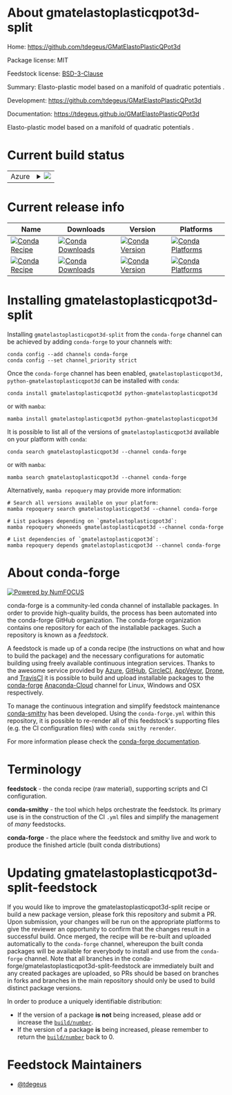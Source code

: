 About gmatelastoplasticqpot3d-split
===================================

Home: https://github.com/tdegeus/GMatElastoPlasticQPot3d

Package license: MIT

Feedstock license: [BSD-3-Clause](https://github.com/conda-forge/gmatelastoplasticqpot3d-feedstock/blob/main/LICENSE.txt)

Summary: Elasto-plastic model based on a manifold of quadratic potentials .

Development: https://github.com/tdegeus/GMatElastoPlasticQPot3d

Documentation: https://tdegeus.github.io/GMatElastoPlasticQPot3d

Elasto-plastic model based on a manifold of quadratic potentials .

Current build status
====================


<table>
    
  <tr>
    <td>Azure</td>
    <td>
      <details>
        <summary>
          <a href="https://dev.azure.com/conda-forge/feedstock-builds/_build/latest?definitionId=8603&branchName=main">
            <img src="https://dev.azure.com/conda-forge/feedstock-builds/_apis/build/status/gmatelastoplasticqpot3d-feedstock?branchName=main">
          </a>
        </summary>
        <table>
          <thead><tr><th>Variant</th><th>Status</th></tr></thead>
          <tbody><tr>
              <td>linux_64</td>
              <td>
                <a href="https://dev.azure.com/conda-forge/feedstock-builds/_build/latest?definitionId=8603&branchName=main">
                  <img src="https://dev.azure.com/conda-forge/feedstock-builds/_apis/build/status/gmatelastoplasticqpot3d-feedstock?branchName=main&jobName=linux&configuration=linux_64_" alt="variant">
                </a>
              </td>
            </tr><tr>
              <td>osx_64</td>
              <td>
                <a href="https://dev.azure.com/conda-forge/feedstock-builds/_build/latest?definitionId=8603&branchName=main">
                  <img src="https://dev.azure.com/conda-forge/feedstock-builds/_apis/build/status/gmatelastoplasticqpot3d-feedstock?branchName=main&jobName=osx&configuration=osx_64_" alt="variant">
                </a>
              </td>
            </tr><tr>
              <td>win_64</td>
              <td>
                <a href="https://dev.azure.com/conda-forge/feedstock-builds/_build/latest?definitionId=8603&branchName=main">
                  <img src="https://dev.azure.com/conda-forge/feedstock-builds/_apis/build/status/gmatelastoplasticqpot3d-feedstock?branchName=main&jobName=win&configuration=win_64_" alt="variant">
                </a>
              </td>
            </tr>
          </tbody>
        </table>
      </details>
    </td>
  </tr>
</table>

Current release info
====================

| Name | Downloads | Version | Platforms |
| --- | --- | --- | --- |
| [![Conda Recipe](https://img.shields.io/badge/recipe-gmatelastoplasticqpot3d-green.svg)](https://anaconda.org/conda-forge/gmatelastoplasticqpot3d) | [![Conda Downloads](https://img.shields.io/conda/dn/conda-forge/gmatelastoplasticqpot3d.svg)](https://anaconda.org/conda-forge/gmatelastoplasticqpot3d) | [![Conda Version](https://img.shields.io/conda/vn/conda-forge/gmatelastoplasticqpot3d.svg)](https://anaconda.org/conda-forge/gmatelastoplasticqpot3d) | [![Conda Platforms](https://img.shields.io/conda/pn/conda-forge/gmatelastoplasticqpot3d.svg)](https://anaconda.org/conda-forge/gmatelastoplasticqpot3d) |
| [![Conda Recipe](https://img.shields.io/badge/recipe-python--gmatelastoplasticqpot3d-green.svg)](https://anaconda.org/conda-forge/python-gmatelastoplasticqpot3d) | [![Conda Downloads](https://img.shields.io/conda/dn/conda-forge/python-gmatelastoplasticqpot3d.svg)](https://anaconda.org/conda-forge/python-gmatelastoplasticqpot3d) | [![Conda Version](https://img.shields.io/conda/vn/conda-forge/python-gmatelastoplasticqpot3d.svg)](https://anaconda.org/conda-forge/python-gmatelastoplasticqpot3d) | [![Conda Platforms](https://img.shields.io/conda/pn/conda-forge/python-gmatelastoplasticqpot3d.svg)](https://anaconda.org/conda-forge/python-gmatelastoplasticqpot3d) |

Installing gmatelastoplasticqpot3d-split
========================================

Installing `gmatelastoplasticqpot3d-split` from the `conda-forge` channel can be achieved by adding `conda-forge` to your channels with:

```
conda config --add channels conda-forge
conda config --set channel_priority strict
```

Once the `conda-forge` channel has been enabled, `gmatelastoplasticqpot3d, python-gmatelastoplasticqpot3d` can be installed with `conda`:

```
conda install gmatelastoplasticqpot3d python-gmatelastoplasticqpot3d
```

or with `mamba`:

```
mamba install gmatelastoplasticqpot3d python-gmatelastoplasticqpot3d
```

It is possible to list all of the versions of `gmatelastoplasticqpot3d` available on your platform with `conda`:

```
conda search gmatelastoplasticqpot3d --channel conda-forge
```

or with `mamba`:

```
mamba search gmatelastoplasticqpot3d --channel conda-forge
```

Alternatively, `mamba repoquery` may provide more information:

```
# Search all versions available on your platform:
mamba repoquery search gmatelastoplasticqpot3d --channel conda-forge

# List packages depending on `gmatelastoplasticqpot3d`:
mamba repoquery whoneeds gmatelastoplasticqpot3d --channel conda-forge

# List dependencies of `gmatelastoplasticqpot3d`:
mamba repoquery depends gmatelastoplasticqpot3d --channel conda-forge
```


About conda-forge
=================

[![Powered by
NumFOCUS](https://img.shields.io/badge/powered%20by-NumFOCUS-orange.svg?style=flat&colorA=E1523D&colorB=007D8A)](https://numfocus.org)

conda-forge is a community-led conda channel of installable packages.
In order to provide high-quality builds, the process has been automated into the
conda-forge GitHub organization. The conda-forge organization contains one repository
for each of the installable packages. Such a repository is known as a *feedstock*.

A feedstock is made up of a conda recipe (the instructions on what and how to build
the package) and the necessary configurations for automatic building using freely
available continuous integration services. Thanks to the awesome service provided by
[Azure](https://azure.microsoft.com/en-us/services/devops/), [GitHub](https://github.com/),
[CircleCI](https://circleci.com/), [AppVeyor](https://www.appveyor.com/),
[Drone](https://cloud.drone.io/welcome), and [TravisCI](https://travis-ci.com/)
it is possible to build and upload installable packages to the
[conda-forge](https://anaconda.org/conda-forge) [Anaconda-Cloud](https://anaconda.org/)
channel for Linux, Windows and OSX respectively.

To manage the continuous integration and simplify feedstock maintenance
[conda-smithy](https://github.com/conda-forge/conda-smithy) has been developed.
Using the ``conda-forge.yml`` within this repository, it is possible to re-render all of
this feedstock's supporting files (e.g. the CI configuration files) with ``conda smithy rerender``.

For more information please check the [conda-forge documentation](https://conda-forge.org/docs/).

Terminology
===========

**feedstock** - the conda recipe (raw material), supporting scripts and CI configuration.

**conda-smithy** - the tool which helps orchestrate the feedstock.
                   Its primary use is in the construction of the CI ``.yml`` files
                   and simplify the management of *many* feedstocks.

**conda-forge** - the place where the feedstock and smithy live and work to
                  produce the finished article (built conda distributions)


Updating gmatelastoplasticqpot3d-split-feedstock
================================================

If you would like to improve the gmatelastoplasticqpot3d-split recipe or build a new
package version, please fork this repository and submit a PR. Upon submission,
your changes will be run on the appropriate platforms to give the reviewer an
opportunity to confirm that the changes result in a successful build. Once
merged, the recipe will be re-built and uploaded automatically to the
`conda-forge` channel, whereupon the built conda packages will be available for
everybody to install and use from the `conda-forge` channel.
Note that all branches in the conda-forge/gmatelastoplasticqpot3d-split-feedstock are
immediately built and any created packages are uploaded, so PRs should be based
on branches in forks and branches in the main repository should only be used to
build distinct package versions.

In order to produce a uniquely identifiable distribution:
 * If the version of a package **is not** being increased, please add or increase
   the [``build/number``](https://docs.conda.io/projects/conda-build/en/latest/resources/define-metadata.html#build-number-and-string).
 * If the version of a package **is** being increased, please remember to return
   the [``build/number``](https://docs.conda.io/projects/conda-build/en/latest/resources/define-metadata.html#build-number-and-string)
   back to 0.

Feedstock Maintainers
=====================

* [@tdegeus](https://github.com/tdegeus/)

